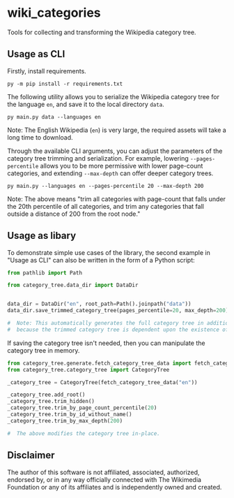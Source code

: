 # wiki_categories

Tools for collecting and transforming the Wikipedia category tree.

## Usage as CLI

Firstly, install requirements.

```commandline
py -m pip install -r requirements.txt
```

The following utility allows you to serialize the Wikipedia category tree for the language `en`, and 
save it to the local directory `data`.

```commandline
py main.py data --languages en
```

Note: The English Wikipedia (`en`) is very large, the required assets will take a long time to download.

Through the available CLI arguments, you can adjust the parameters of the category tree trimming and serialization.
For example, lowering `--pages-percentile` allows you to be more permissive with lower page-count categories, and 
extending `--max-depth` can offer deeper category trees.

```commandline
py main.py --languages en --pages-percentile 20 --max-depth 200
```

Note: The above means "trim all categories with page-count that falls under the 20th percentile of all categories, 
and trim any categories that fall outside a distance of 200 from the root node."

## Usage as libary

To demonstrate simple use cases of the library, the second example in "Usage as CLI" can also be written in the 
form of a Python script:

```python
from pathlib import Path

from category_tree.data_dir import DataDir


data_dir = DataDir("en", root_path=Path().joinpath("data"))
data_dir.save_trimmed_category_tree(pages_percentile=20, max_depth=200)

#  Note: This automatically generates the full category tree in addition to the trimmed category tree,
#  because the trimmed category tree is dependent upon the existence of the full category tree.
```

If saving the category tree isn't needed, then you can manipulate the category tree in memory.

```python
from category_tree.generate.fetch_category_tree_data import fetch_category_tree_data
from category_tree.category_tree import CategoryTree

_category_tree = CategoryTree(fetch_category_tree_data("en"))

_category_tree.add_root()
_category_tree.trim_hidden()
_category_tree.trim_by_page_count_percentile(20)
_category_tree.trim_by_id_without_name()
_category_tree.trim_by_max_depth(200)

#  The above modifies the category tree in-place.
```

## Disclaimer

The author of this software is not affiliated, associated, authorized, endorsed by, or in any way 
officially connected with The Wikimedia Foundation or any of its affiliates and is independently 
owned and created.